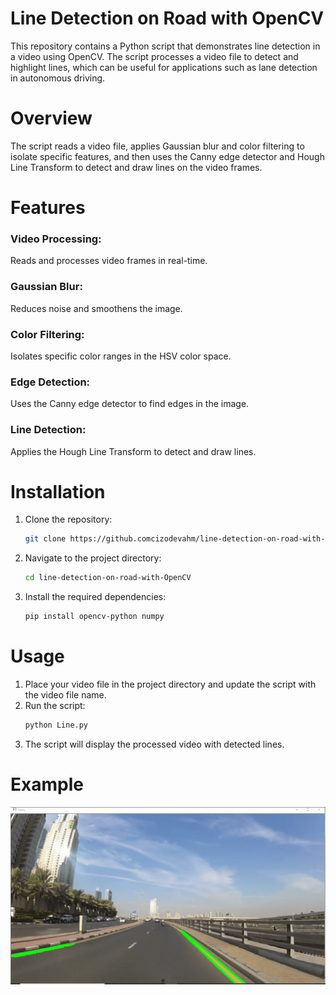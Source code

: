 # Line Detection on Road with OpenCV
This repository contains a Python script that demonstrates line detection in a video using OpenCV. The script processes a video file to detect and highlight lines, which can be useful for applications such as lane detection in autonomous driving.

# Overview
The script reads a video file, applies Gaussian blur and color filtering to isolate specific features, and then uses the Canny edge detector and Hough Line Transform to detect and draw lines on the video frames.

# Features
  ### Video Processing:
  Reads and processes video frames in real-time.
  ### Gaussian Blur:
  Reduces noise and smoothens the image.
  ### Color Filtering:
  Isolates specific color ranges in the HSV color space.
  ### Edge Detection:
  Uses the Canny edge detector to find edges in the image.
  ### Line Detection:
  Applies the Hough Line Transform to detect and draw lines.

# Installation
 1. Clone the repository:
    ```bash
    git clone https://github.comcizodevahm/line-detection-on-road-with-OpenCV.git
    ```
2. Navigate to the project directory:
   ```bash
   cd line-detection-on-road-with-OpenCV
   ```
3. Install the required dependencies:
   ```bash
   pip install opencv-python numpy
   ```
# Usage
 1. Place your video file in the project directory and update the script with the video file name.
 2. Run the script:
    ```bash
    python Line.py
    ```
3. The script will display the processed video with detected lines.

# Example
![Sample gif](out.gif)
